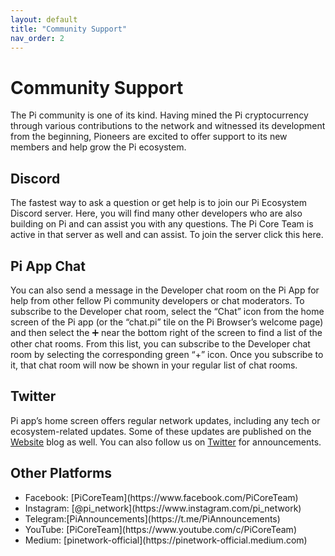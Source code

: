 ```yaml
---
layout: default
title: "Community Support"
nav_order: 2
---
```


# Community Support
The Pi community is one of its kind. Having mined the Pi cryptocurrency through various contributions to the network and witnessed its development from the beginning, Pioneers are excited to offer support to its new members and help grow the Pi ecosystem. 

## Discord
The fastest way to ask a question or get help is to join our Pi Ecosystem Discord server. Here, you will find many other developers who are also building on Pi and can assist you with any questions. The Pi Core Team is active in that server as well and can assist. To join the server click this here.

## Pi App Chat
You can also send a message in the Developer chat room on the Pi App for help from other fellow Pi community developers or chat moderators. To subscribe to the Developer chat room, select the “Chat” icon from the home screen of the Pi app (or the “chat.pi” tile on the Pi Browser’s welcome page) and then select the ➕ near the bottom right of the screen to find a list of the other chat rooms. From this list, you can subscribe to the Developer chat room by selecting the corresponding green “+” icon. Once you subscribe to it, that chat room will now be shown in your regular list of chat rooms.

## Twitter
Pi app’s home screen offers regular network updates, including any tech or ecosystem-related updates. Some of these updates are published on the [Website](https://minepi.com/blog) blog as well. You can also follow us on  [Twitter](https://twitter.com/PiCoreTeam) for announcements. 

## Other Platforms
<ul>
    <li>Facebook: [PiCoreTeam](https://www.facebook.com/PiCoreTeam)</li>
    <li>Instagram: [@pi_network](https://www.instagram.com/pi_network)</li>
    <li>Telegram:[PiAnnouncements](https://t.me/PiAnnouncements)</li>
    <li>YouTube: [PiCoreTeam](https://www.youtube.com/c/PiCoreTeam)</li>
    <li>Medium: [pinetwork-official](https://pinetwork-official.medium.com)</li>
</ul>